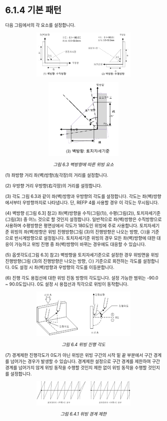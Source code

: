 ﻿# 6.1.4 기본 패턴

다음 그림에서의 각 요소를 설정합니다. 
  
<p align="center">
 <img src="../../_assets/6_3_1.png" width="60%"></img>
</p>

<p align="center">
 <img src="../../_assets/6_3_2.png" width="45%"></img>
 <em><p align="center">그림 6.3 벽방향에 따른 위빙 요소</p></em>
</p>


(1)	좌방향 거리
    좌(벽)방향(左각장)의 거리를 설정합니다.

(2)	우방향 거리
    우방향(右각장)의 거리를 설정합니다.

(3)	각도
    그림 6.3과 같이 좌(벽)방향과 우방향의 각도를 설정합니다. 각도는 좌(벽)방향에서부터 우방향까지로 나타냅니다. 단, REFP 4를 사용할 경우 이 각도는 무시됩니다.
    
(4)	벽방향 ([그림 6.3] 참고)
    좌(벽)방향을 수직(그림(1)), 수평(그림(2)), 토치자세기준(그림(3)) 중 어느 것으로 할 것인지 설정합니다. 일반적으로 좌(벽)방향은 수직방향으로 사용하며 수평방향은 평면상에서 각도가 180도인 위빙에 주로 사용합니다. 토치자세기준 위빙의 좌(벽)방향은 위빙 진행방향(그림 (3)의 진행방향은 나오는 방향, ⊙)을 기준으로 반시계방향으로 설정됩니다. 토치자세기준 위빙의 경우 모든 좌(벽)방향에 대한 대응이 가능하고 위빙 진행 중 좌(벽)방향이 바뀌는 경우에도 대응할 수 있습니다.

(5)	옵셋각도([그림 6.3] 참고)
    벽방향을 토치자세기준으로 설정한 경우 위빙면을 위빙 진행방향(그림 (3)의 진행방향은 나오는 방향, ⊙) 기준으로 회전하는 각도를 설정합니다. 0도 설정 시 좌(벽)방향과 우방향의 각도를 이등분합니다.


(6)	진행 각도
    용접선에 대한 위빙 진동 방향의 각도입니다. 설정 가능한 범위는 -90.0 ~ 90.0도입니다. 0도 설정 시 용접선과 직각으로 위빙이 동작합니다.

<p align="center">
 <img src="../../_assets/6_4.png" width="60%"></img>
 <em><p align="center">그림 6.4 위빙 진행 각도</p></em>
</p>

    

(7)	경계제한
    진행각도가 0도가 아닌 위빙은 위빙 구간의 시작 밑 끝 부분에서 구간 경계를 넘어가는 경우가 발생할 수 있습니다. 경계제한 설정으로 구간 경계를 제한하여 구간 경계를 넘어가지 않게 위빙 동작을 수행할 것인지 제한 없이 위빙 동작을 수행할 것인지를 설정합니다.

 
<p align="center">
 <img src="../../_assets/6_4_1.png" width="60%"></img>
 <em><p align="center">그림 6.4.1 위빙 경계 제한</p></em>
</p> 
